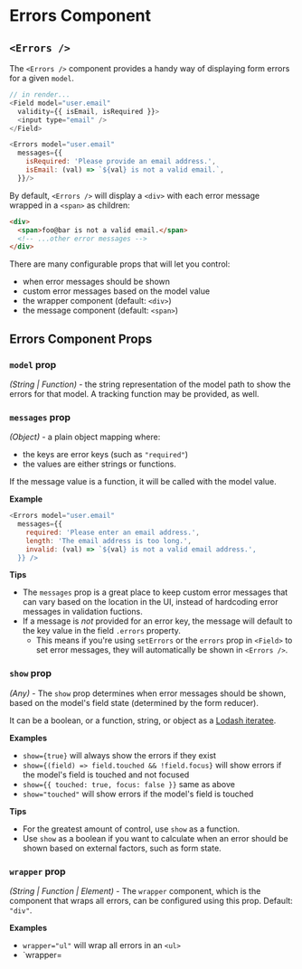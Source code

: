 # Errors Component

## `<Errors />`

The `<Errors />` component provides a handy way of displaying form errors for a given `model`.

```js
// in render...
<Field model="user.email"
  validity={{ isEmail, isRequired }}>
  <input type="email" />
</Field>

<Errors model="user.email"
  messages={{
    isRequired: 'Please provide an email address.',
    isEmail: (val) => `${val} is not a valid email.`,
  }}/>
```

By default, `<Errors />` will display a `<div>` with each error message wrapped in a `<span>` as children:

```html
<div>
  <span>foo@bar is not a valid email.</span>
  <!-- ...other error messages -->
</div>
```

There are many configurable props that will let you control:
- when error messages should be shown
- custom error messages based on the model value
- the wrapper component (default: `<div>`)
- the message component (default: `<span>`)

## Errors Component Props

### `model` prop

_(String | Function)_ - the string representation of the model path to show the errors for that model. A tracking function may be provided, as well.

### `messages` prop

_(Object)_ - a plain object mapping where:
- the keys are error keys (such as `"required"`)
- the values are either strings or functions.

If the message value is a function, it will be called with the model value.

**Example**

```js
<Errors model="user.email"
  messages={{
    required: 'Please enter an email address.',
    length: 'The email address is too long.',
    invalid: (val) => `${val} is not a valid email address.',
  }} />
```

**Tips**
- The `messages` prop is a great place to keep custom error messages that can vary based on the location in the UI, instead of hardcoding error messages in validation fuctions.
- If a message is _not_ provided for an error key, the message will default to the key value in the field `.errors` property.
  - This means if you're using `setErrors` or the `errors` prop in `<Field>` to set error messages, they will automatically be shown in `<Errors />`.

### `show` prop

_(Any)_ - The `show` prop determines when error messages should be shown, based on the model's field state (determined by the form reducer).

It can be a boolean, or a function, string, or object as a [Lodash iteratee](https://lodash.com/docs#iteratee). 


**Examples**
- `show={true}` will always show the errors if they exist
- `show={(field) => field.touched && !field.focus}` will show errors if the model's field is touched and not focused
- `show={{ touched: true, focus: false }}` same as above
- `show="touched"` will show errors if the model's field is touched

**Tips**
- For the greatest amount of control, use `show` as a function.
- Use `show` as a boolean if you want to calculate when an error should be shown based on external factors, such as form state.

### `wrapper` prop

_(String | Function | Element)_ - The `wrapper` component, which is the component that wraps all errors, can be configured using this prop. Default: `"div"`.

**Examples**
- `wrapper="ul"` will wrap all errors in an `<ul>`
- `wrapper=
